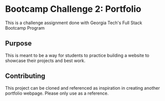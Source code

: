 # Bootcamp Challenge 2: Portfolio

This is a challenge assignment done with Georgia Tech's Full Stack Bootcamp Program

## Purpose

This is meant to be a way for students to practice building a website to showcase their projects and best work.

## Contributing

This project can be cloned and referenced as inspiration in creating another portfolio webpage. Please only use as a reference.
